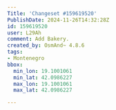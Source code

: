 ```yaml
---
Title: 'Changeset #159619520'
PublishDate: 2024-11-26T14:32:28Z
id: 159619520
user: L29Ah
comment: Add Bakery.
created_by: OsmAnd~ 4.8.6
tags:
- Montenegro
bbox:
  min_lon: 19.1001061
  min_lat: 42.0986227
  max_lon: 19.1001061
  max_lat: 42.0986227

---
```

